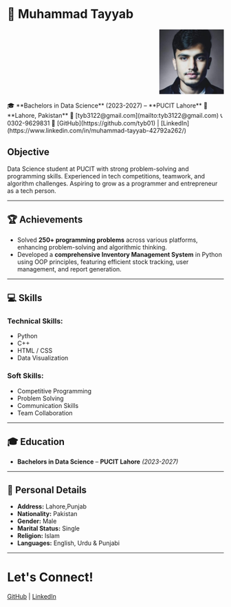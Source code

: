 # 💼 Muhammad Tayyab  
<p align="right">
  <img src="https://github.com/tyb01/tyb01/blob/main/PROFILEPIC.jpg" width="150">
</p>
🎓 **Bachelors in Data Science** (2023-2027) – **PUCIT Lahore**  
📍 **Lahore, Pakistan**  
📧 [tyb3122@gmail.com](mailto:tyb3122@gmail.com)  
📞 0302-9629831  
🔗 [GitHub](https://github.com/tyb01) | [LinkedIn](https://www.linkedin.com/in/muhammad-tayyab-42792a262/)  

## Objective  
Data Science student at PUCIT with strong problem-solving and programming skills. Experienced in tech competitions, teamwork, and algorithm challenges. Aspiring to grow as a programmer and entrepreneur as a tech person. 

---

## 🏆 Achievements  
- Solved **250+ programming problems** across various platforms, enhancing problem-solving and algorithmic thinking.  
- Developed a **comprehensive Inventory Management System** in Python using OOP principles, featuring efficient stock tracking, user management, and report generation.  

---

## 💻 Skills  
### **Technical Skills:**  
-  Python  
-  C++  
-  HTML / CSS  
-  Data Visualization

### **Soft Skills:**  
-  Competitive Programming  
-  Problem Solving  
-  Communication Skills  
-  Team Collaboration  

---

## 🎓 Education  
- **Bachelors in Data Science** – **PUCIT Lahore** *(2023-2027)*  

---

## 📌 Personal Details  
- **Address:** Lahore,Punjab 
- **Nationality:** Pakistan  
- **Gender:** Male  
- **Marital Status:** Single  
- **Religion:** Islam   
- **Languages:** English, Urdu & Punjabi  

---

# **Let's Connect!**  
[GitHub](https://github.com/tyb01) | [LinkedIn](https://www.linkedin.com/in/muhammad-tayyab-42792a262/)  

